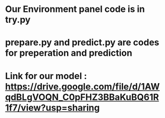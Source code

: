 # Our Environment panel code is in try.py 
# prepare.py and predict.py are codes for preperation and prediction 
# Link for our model : https://drive.google.com/file/d/1AWqdBLgVOQN_C0pFHZ3BBaKuBQ61R1f7/view?usp=sharing 
